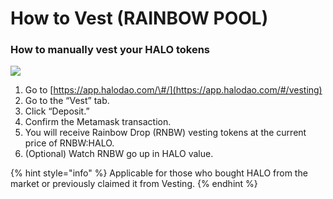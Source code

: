 # How to Vest \(RAINBOW POOL\)

### How to manually vest your HALO tokens

![](../../../.gitbook/assets/cleanshot-2021-05-27-at-15.19.14.gif)

1. Go to [https://app.halodao.com/\#/](https://app.halodao.com/#/vesting)
2. Go to the “Vest” tab. 
3. Click “Deposit.”
4. Confirm the Metamask transaction.
5. You will receive Rainbow Drop \(RNBW\) vesting tokens at the current price of RNBW:HALO.
6. \(Optional\) Watch RNBW go up in HALO value.

{% hint style="info" %}
Applicable for those who bought HALO from the market or previously claimed it from Vesting.
{% endhint %}

### 

